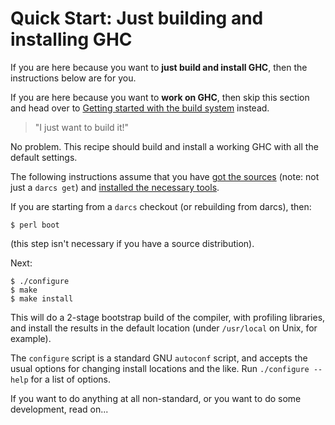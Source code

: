 # Quick Start: Just building and installing GHC


If you are here because you want to **just build and install GHC**, then the instructions below are for you.


If you are here because you want to **work on GHC**, then skip this section and head over to [Getting started with the build system](building/hacking) instead.

>
> "I just want to build it!"


No problem.  This recipe should build and install a working GHC with
all the default settings.


The following instructions assume that you have [got the sources](building/getting-the-sources) (note: not just a `darcs get`) and [installed the necessary tools](building/preparation).


If you are starting from a `darcs` checkout (or rebuilding from darcs), then:

```wiki
$ perl boot
```


(this step isn't necessary if you have a source distribution).


Next:

```wiki
$ ./configure
$ make
$ make install
```


This will do a 2-stage bootstrap build of the compiler, with
profiling libraries, and install the results in the default location
(under `/usr/local` on Unix, for example).


The `configure` script is a standard GNU
`autoconf` script, and accepts the usual options for
changing install locations and the like.  Run
`./configure --help` for a list of
options.


If you want to do anything at all non-standard, or you
want to do some development, read on...
